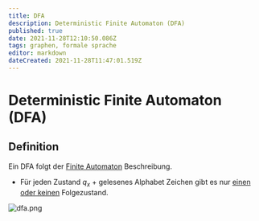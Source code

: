```yaml
---
title: DFA
description: Deterministic Finite Automaton (DFA)
published: true
date: 2021-11-28T12:10:50.086Z
tags: graphen, formale sprache
editor: markdown
dateCreated: 2021-11-28T11:47:01.519Z
---
```


# Deterministic Finite Automaton (DFA)

## Definition

Ein DFA folgt der [Finite Automaton](/formaleBeschreibung/formaleSprachen/finite-automaton) Beschreibung.

- Für jeden Zustand $q_x$ + gelesenes Alphabet Zeichen gibt es nur <u>einen oder keinen</u> Folgezustand.

![dfa.png](/dfa.png)